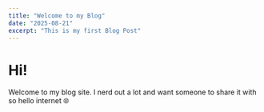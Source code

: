 ```yaml
---
title: "Welcome to my Blog"
date: "2025-08-21"
excerpt: "This is my first Blog Post"
---
```


# Hi! 

Welcome to my blog site. I nerd out a lot and want someone to share it with so hello internet 🌐